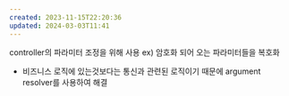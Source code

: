```yaml
---
created: 2023-11-15T22:20:36
updated: 2024-03-03T11:41
---
```

controller의 파라미터 조정을 위해 사용
ex) 암호화 되어 오는 파라미터들을 복호화
- 비즈니스 로직에 있는것보다는 통신과 관련된 로직이기 때문에 argument resolver를 사용하여 해결